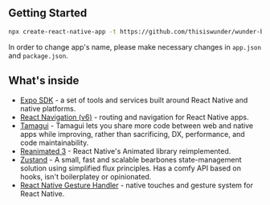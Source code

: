 ## Getting Started

```bash
npx create-react-native-app -t https://github.com/thisiswunder/wunder-boilerplate
```

In order to change app's name, please make necessary changes in `app.json` and `package.json`.

## What's inside

- [Expo SDK](https://github.com/expo/expo) - a set of tools and services built around React Native and native platforms.
- [React Navigation (v6)](https://github.com/react-navigation/react-navigation) - routing and navigation for React Native apps.
- [Tamagui](https://github.com/tamagui/tamagui) - Tamagui lets you share more code between web and native apps while improving, rather than sacrificing, DX, performance, and code maintainability.
- [Reanimated 3](https://github.com/software-mansion/react-native-reanimated) - React Native's Animated library reimplemented.
- [Zustand](https://github.com/pmndrs/zustand) - A small, fast and scalable bearbones state-management solution using simplified flux principles. Has a comfy API based on hooks, isn't boilerplatey or opinionated.
- [React Native Gesture Handler](https://github.com/kmagiera/react-native-gesture-handler) - native touches and gesture system for React Native.
